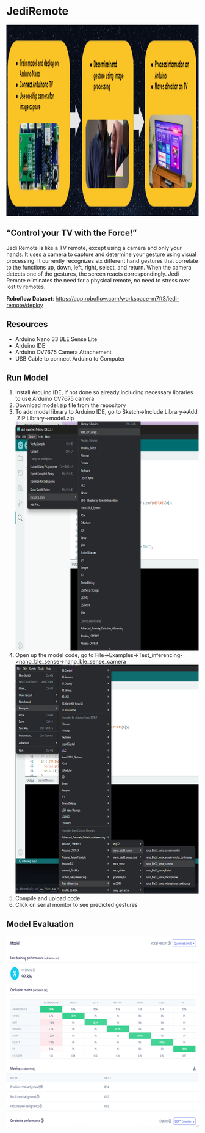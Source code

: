 # JediRemote
 <img src="https://github.com/vxw8/JediRemote/blob/main/Screenshot%202024-05-29%20230445.png" width="1000" height="500">

## “Control your TV with the Force!”
Jedi Remote is like a TV remote, except using a camera and only your hands. It uses a camera to capture and determine your gesture using visual processing. It currently recognizes six different hand gestures that correlate to the functions up, down, left, right, select, and return. When the camera detects one of the gestures, the screen reacts correspondingly. Jedi Remote eliminates the need for a physical remote, no need to stress over lost tv remotes.

__Roboflow Dataset__: https://app.roboflow.com/workspace-m7ft3/jedi-remote/deploy

## Resources
* Arduino Nano 33 BLE Sense Lite
* Arduino IDE
* Arduino OV7675 Camera Attachement
* USB Cable to connect Arduino to Computer

## Run Model
1) Install Arduino IDE, if not done so already including necessary libraries to use Arduino OV7675 camera
2) Download model.zip file from the repository
3) To add model library to Arduino IDE, go to Sketch->Include Library->Add .ZIP Library->model.zip
    <img src="https://github.com/vxw8/JediRemote/blob/main/Screenshot%202024-05-30%20140922.png" width="600" height="600">
5) Open up the model code, go to File->Examples->Test_inferencing->nano_ble_sense->nano_ble_sense_camera
   <img src="https://github.com/vxw8/JediRemote/blob/main/Screenshot%202024-05-29%20223350.png" width="600" height="600">
6) Compile and upload code
7) Click on serial monitor to see predicted gestures

## Model Evaluation
<img src="https://github.com/vxw8/JediRemote/blob/main/image.png" width="700" height="500">
